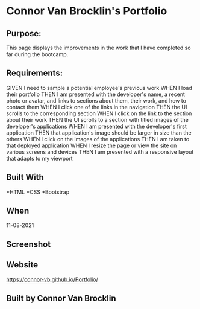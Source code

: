 # Connor Van Brocklin's Portfolio

## Purpose:
This page displays the improvements in the work that I have completed so far during the bootcamp.

## Requirements:
GIVEN I need to sample a potential employee's previous work
WHEN I load their portfolio
THEN I am presented with the developer's name, a recent photo or avatar, and links to sections about them, their work, and how to contact them
WHEN I click one of the links in the navigation
THEN the UI scrolls to the corresponding section
WHEN I click on the link to the section about their work
THEN the UI scrolls to a section with titled images of the developer's applications
WHEN I am presented with the developer's first application
THEN that application's image should be larger in size than the others
WHEN I click on the images of the applications
THEN I am taken to that deployed application
WHEN I resize the page or view the site on various screens and devices
THEN I am presented with a responsive layout that adapts to my viewport

## Built With
*HTML
*CSS
*Bootstrap

## When 
11-08-2021

## Screenshot


## Website
https://connor-vb.github.io/Portfolio/

## Built by Connor Van Brocklin